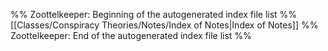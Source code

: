 %% Zoottelkeeper: Beginning of the autogenerated index file list  %%
 [[Classes/Conspiracy Theories/Notes/Index of Notes|Index of Notes]]
%% Zoottelkeeper: End of the autogenerated index file list  %%

